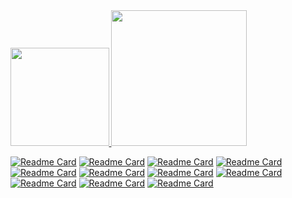 <div>
  <a href="https://github.com/JeanGoetten">
  <img height="157.5em" src="https://github-readme-stats.vercel.app/api?username=jeangoetten&bg_color=28,ffbb00,ffff00,ff9900&show_icons=true&theme=graywhite&include_all_commits=true&count_private=true"/>
  <img height="217em" src="https://github-readme-stats.vercel.app/api/top-langs/?username=jeangoetten&bg_color=45,ff8800,ffcc00,ffaa00&layout=compact&langs_count=7&theme=graywhite"/>
</div>

[![Readme Card](https://github-readme-stats.vercel.app/api/pin/?username=jeangoetten&repo=k-vol&show_owner=true&theme=slateorange)](https://github.com/JeanGoetten/K-Vol)
[![Readme Card](https://github-readme-stats.vercel.app/api/pin/?username=jeangoetten&repo=CryptoPanic-CleanNews&show_owner=true&theme=slateorange)](https://github.com/JeanGoetten/CryptoPanic-CleanNews)
[![Readme Card](https://github-readme-stats.vercel.app/api/pin/?username=jeangoetten&repo=COVID19-Lockdown-Costs&show_owner=true&theme=slateorange)](https://github.com/JeanGoetten/COVID19-Lockdown-Costs)
[![Readme Card](https://github-readme-stats.vercel.app/api/pin/?username=jeangoetten&repo=CoinMarketCap-Wraper&show-owner=true&theme=slateorange)](https://github.com/JeanGoetten/CoinMarketCap-Wraper)
[![Readme Card](https://github-readme-stats.vercel.app/api/pin/?username=jeangoetten&repo=Stepper-Wifi-Vehicle&show_owner=true&theme=slateorange)](https://github.com/JeanGoetten/Stepper-Wifi-Vehicle)
[![Readme Card](https://github-readme-stats.vercel.app/api/pin/?username=jeangoetten&repo=DC-Wifi-Vehicle&show_owner=true&theme=slateorange)](https://github.com/JeanGoetten/DC-Wifi-Vehicle) 
[![Readme Card](https://github-readme-stats.vercel.app/api/pin/?username=jeangoetten&repo=RNA&show_owner=true&theme=slateorange)](https://github.com/https://github.com/JeanGoetten/RNA) 
[![Readme Card](https://github-readme-stats.vercel.app/api/pin/?username=jeangoetten&repo=Caixeiro-Viajante&show_owner=true&theme=slateorange)](https://github.com/JeanGoetten/Caixeiro-Viajante) 
[![Readme Card](https://github-readme-stats.vercel.app/api/pin/?username=jeangoetten&repo=RingtheBellandRunHome&show_owner=true&theme=slateorange)](https://github.com/JeanGoetten/RingtheBellandRunHome) 
[![Readme Card](https://github-readme-stats.vercel.app/api/pin/?username=jeangoetten&repo=TagSimJS&show_owner=true&theme=slateorange)](https://github.com/JeanGoetten/TagSimJS) 
[![Readme Card](https://github-readme-stats.vercel.app/api/pin/?username=jeangoetten&repo=Ardupong&show_owner=true&theme=slateorange)](https://github.com/JeanGoetten/Ardupong) 
